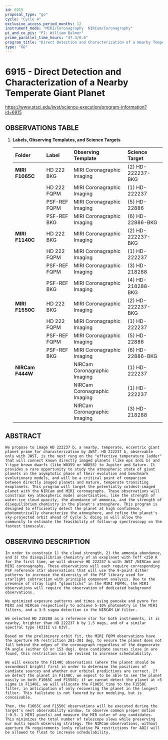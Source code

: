 ```yaml
---
id: 6915
proposal_type: "go"
cycle: "Cycle 4"
exclusive_access_period_months: 12
instrument_mode: "MIRI/Coronagraphy  NIRCam/Coronagraphy"
pi_and_co_pis: "PI: William Balmer"
prime_parallel_time_hours: "47.3/0.0"
program_title: "Direct Detection and Characterization of a Nearby Temperate Giant Planet"
type: "GO"
---
```

# 6915 - Direct Detection and Characterization of a Nearby Temperate Giant Planet
https://www.stsci.edu/jwst/science-execution/program-information?id=6915
## OBSERVATIONS TABLE
1.  **Labels, Observing Templates, and Science Targets**

    | Folder          | Label             | Observing Template          | Science Target      |
    | :-------------- | :---------------- | :-------------------------- | :------------------ |
    | **MIRI F1065C** | HD 222 BKG        | MIRI Coronagraphic Imaging  | (2) HD-222237-BKG   |
    |                 | HD 222 FQPM       | MIRI Coronagraphic Imaging  | (1) HD-222237       |
    |                 | PSF-REF FQPM      | MIRI Coronagraphic Imaging  | (5) HD-22886        |
    |                 | PSF-REF BKG       | MIRI Coronagraphic Imaging  | (6) HD-22886-BKG    |
    | **MIRI F1140C** | HD 222 BKG        | MIRI Coronagraphic Imaging  | (2) HD-222237-BKG   |
    |                 | HD 222 FQPM       | MIRI Coronagraphic Imaging  | (1) HD-222237       |
    |                 | PSF-REF FQPM      | MIRI Coronagraphic Imaging  | (3) HD-218288       |
    |                 | PSF-REF BKG       | MIRI Coronagraphic Imaging  | (4) HD-218288-BKG   |
    | **MIRI F1550C** | HD 222 BKG        | MIRI Coronagraphic Imaging  | (2) HD-222237-BKG   |
    |                 | HD 222 FQPM       | MIRI Coronagraphic Imaging  | (1) HD-222237       |
    |                 | PSF-REF FQPM      | MIRI Coronagraphic Imaging  | (5) HD-22886        |
    |                 | PSF-REF BKG       | MIRI Coronagraphic Imaging  | (6) HD-22886-BKG    |
    | **NIRCam F444W**|                   | NIRCam Coronagraphic Imaging| (1) HD-222237       |
    |                 |                   | NIRCam Coronagraphic Imaging| (1) HD-222237       |
    |                 |                   | NIRCam Coronagraphic Imaging| (3) HD-218288       |

## ABSTRACT

    We propose to image HD 222237 b, a nearby, temperate, eccentric giant planet prime for characterization by JWST. HD 222237 b, observable only with JWST, is the next rung on the "effective temperature ladder" that will connect known directly imaged planets (like eps Indi b) and Y-type brown dwarfs (like W0359 or W0855) to Jupiter and Saturn. It provides a rare opportunity to study the atmospheric state of giant planets in the asymptotic phase of their evolution and benchmark evolutionary models, and will be a critical point of comparison between directly imaged planets and mature, temperate transiting exoplanets. This program will target the potentially coldest-imaged planet with the NIRCam and MIRI coronagraphs. These observations will constrain key atmospheric model uncertainties, like the strength of water-ice cloud opacity, the abundance of ammonia, and the strength of disequilibrium chemistry in the planet's atmosphere. This program is designed to efficiently detect the planet at high confidence, photometrically characterize the atmosphere, and refine the planet's sky-projected orbit ahead of Cycle 5; doing so will allow the community to estimate the feasibility of follow-up spectroscopy on the fastest timescale.

## OBSERVING DESCRIPTION

    In order to constrain 1) the cloud strength, 2) the ammonia abundance, and 3) the disequilibrium chemistry of an exoplanet with Teff <250 K for the first time, we will observe HD 222237 b with JWST /NIRCam and MIRI coronagraphy. These observations will each require corresponding PSF reference star observations that will use the 9-point dither patterns to increase the diversity of the PSF library used for starlight subtraction with principle component analysis. Due to the presence of stray light “glowsticks” in the MIRI FQPMs, the MIRI observations will require the observation of dedicated background observations.

    We optimized exposure patterns and times using pancake and pynre for MIRI and NIRCam respectively to achieve 5-10% photometry in the MIRI filters, and a 3-5 sigma detection in the NIRCAM LW filter.

    We selected HD 218288 as a reference star for both instruments, it is nearby, brighter than HD 222237 b by 1.5 mags, and of a similar spectral type (K3III vs K3V).

    Based on the preliminary orbit fit, the MIRI FQPM observations have the aperture PA restriction 281-301 deg, to ensure the planet does not fall behind the edges of the coronagraph regardless of the degenerate PA angle (either 63 or 153 deg). Once candidate sources close in are found, this restriction can be revised to increase schedulability.

    We will execute the F1140C observations (where the planet should be secondmost bright) first in order to determine the positions of candiate sources and whether our orbital predictions are correct. If we detect the planet in F1140C, we expect to be able to see the planet easily in both F1065C and F1550C; if we cannot detect the planet at >5 sigma in F1140C, we will allocate the F1065C time to the F1550C filter, in anticipation of only recovering the planet in the longest filter. This failstate is not favored by our modeling, but is conceivable.

    Then, the F1065C and F1550C observations will be executed during the target's next observability window, to observe common proper motion (~0.5- 1 MIRI pixels) and measure the MIR color of any candidates. This minimizes the total number of telescope slews while preserving our multi epoch observing strategy. The NIRCam observations, without aperture PA requirements (only relative PA restrictions for ADI) will be allowed to float to increase schedulability.